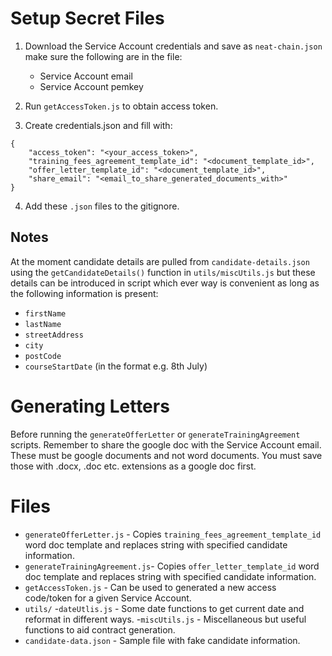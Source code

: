 # Setup Secret Files

1. Download the Service Account credentials and save as `neat-chain.json`
    make sure the following are in the file:
    - Service Account email
    - Service Account pemkey

2. Run `getAccessToken.js` to obtain access token.

3. Create credentials.json and fill with:

```
{
    "access_token": "<your_access_token>",
    "training_fees_agreement_template_id": "<document_template_id>",
    "offer_letter_template_id": "<document_template_id>",
    "share_email": "<email_to_share_generated_documents_with>"
}
```

4. Add these `.json` files to the gitignore.

## Notes
At the moment candidate details are pulled from `candidate-details.json` using the `getCandidateDetails()` function in `utils/miscUtils.js` but these details can be introduced in script which ever way is convenient as long as the following information is present:
- `firstName`
- `lastName`
- `streetAddress`
- `city`
- `postCode`
- `courseStartDate` (in the format e.g. 8th July)

# Generating Letters

Before running the `generateOfferLetter` or `generateTrainingAgreement` scripts. Remember to share the google doc with the Service Account email. These must be google documents and not word documents. You must save those with .docx, .doc etc. extensions as a google doc first.


# Files
- `generateOfferLetter.js` - Copies `training_fees_agreement_template_id` word doc template and replaces string with specified candidate information.
- `generateTrainingAgreement.js`- Copies `offer_letter_template_id` word doc template and replaces string with specified candidate information.
- `getAccessToken.js` - Can be used to generated a new access code/token for a given Service Account.
- `utils/`
    -`dateUtlis.js` - Some date functions to get current date and reformat in different ways.
    -`miscUtils.js` - Miscellaneous but useful functions to aid contract generation.
- `candidate-data.json` - Sample file with fake candidate information.